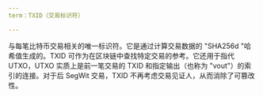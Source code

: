 ```yaml
---
term：TXID（交易标识符）

---
```

与每笔比特币交易相关的唯一标识符。它是通过计算交易数据的 "SHA256d "哈希值生成的。TXID 可作为在区块链中查找特定交易的参考。它还用于指代UTXO，UTXO 实质上是前一笔交易的 TXID 和指定输出（也称为 "vout"）的索引的连接。对于后 SegWit 交易，TXID 不再考虑交易见证人，从而消除了可篡改性。